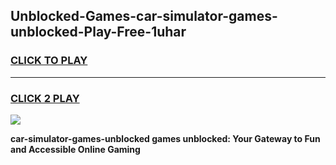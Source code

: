 
## Unblocked-Games-car-simulator-games-unblocked-Play-Free-1uhar
<h3>
<a href="https://premium76.site?title=car-simulator-games-unblocked&ref=17A">CLICK TO PLAY</a></h3>
<hr>

<h3>
<a href="https://premium76.site?title=car-simulator-games-unblocked&ref=17A">CLICK 2 PLAY</a>
  
</h3>

<a href="https://premium76.site?title=car-simulator-games-unblocked&ref=17A"><img src="https://clearcache.store/games.png"></a>


**car-simulator-games-unblocked games unblocked: Your Gateway to Fun and Accessible Online Gaming**
